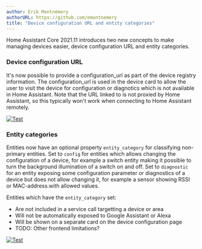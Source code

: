 ```yaml
---
author: Erik Montnémery
authorURL: https://github.com/emontnemery
title: "Device configuration URL and entity categories"
---
```


Home Assistant Core 2021.11 introduces two new concepts to make managing devices easier,
device configuration URL and entity categories.

### Device configuration URL

It's now possible to provide a configuration_url as part of the device registry information.
The configuration_url is used in the device card to allow the user to visit the device
for configuration or diagnotics which is not available in Home Assistant.
Note that the URL linked to is not proxied by Home Assistant, so this typically won't work
when connecting to Home Assistant remotely.

[![Test](/img/en/blog/2021-10-26-config-entity/configuration_url.png)](/img/en/blog/2021-10-26-config-entity/configuration_url.png)

### Entity categories 

Entities now have an optional property `entity_category` for classifying non-primary
entities. Set to `config` for entities which allows changing the configuration of a device,
for example a switch entity making it possible to turn the background illumination of a
switch on and off. Set to `diagnostic` for an entity exposing some configuration parameter
or diagnostics of a device but does not allow changing it, for example a sensor showing
RSSI or MAC-address.with allowed values.

Entities which have the `entity_category` set:
- Are not included in a service call targetting a device or area
- Will not be automatically exposed to Google Assistant or Alexa
- Will be shown on a separate card on the device configuration page
- TODO: Other frontend limitations?

[![Test](/img/en/blog/2021-10-26-config-entity/entity_categories.png)](/img/en/blog/2021-10-26-config-entity/entity_categories.png)